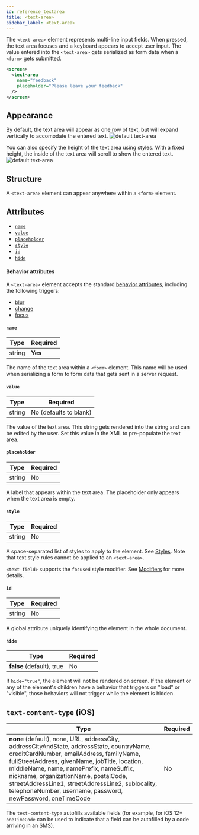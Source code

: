 ```yaml
---
id: reference_textarea
title: <text-area>
sidebar_label: <text-area>
---
```


The `<text-area>` element represents multi-line input fields. When pressed, the text area focuses and a keyboard appears to accept user input. The value entered into the `<text-area>` gets serialized as form data when a `<form>` gets submitted.

```xml
<screen>
  <text-area
    name="feedback"
    placeholder="Please leave your feedback"
  />
</screen>
```

## Appearance

By default, the text area will appear as one row of text, but will expand vertically to accomodate the entered text.
![default text-area](/img/reference_textarea1.png)

You can also specify the height of the text area using styles. With a fixed height, the inside of the text area will scroll to show the entered text.
![default text-area](/img/reference_textarea2.png)

## Structure

A `<text-area>` element can appear anywhere within a `<form>` element.

## Attributes

- [`name`](#name)
- [`value`](#value)
- [`placeholder`](#placeholder)
- [`style`](#style)
- [`id`](#id)
- [`hide`](#hide)

#### Behavior attributes

A `<text-area>` element accepts the standard [behavior attributes](/docs/reference_behavior_attributes), including the following triggers:

- [blur](/docs/reference_behavior_attributes#blur)
- [change](/docs/reference_behavior_attributes#change)
- [focus](/docs/reference_behavior_attributes#focus)

#### `name`

| Type   | Required |
| ------ | -------- |
| string | **Yes**  |

The name of the text area within a `<form>` element. This name will be used when serializing a form to form data that gets sent in a server request.

#### `value`

| Type   | Required               |
| ------ | ---------------------- |
| string | No (defaults to blank) |

The value of the text area. This string gets rendered into the string and can be edited by the user. Set this value in the XML to pre-populate the text area.

#### `placeholder`

| Type   | Required |
| ------ | -------- |
| string | No       |

A label that appears within the text area. The placeholder only appears when the text area is empty.

#### `style`

| Type   | Required |
| ------ | -------- |
| string | No       |

A space-separated list of styles to apply to the element. See [Styles](/docs/reference_style). Note that text style rules cannot be applied to an `<text-area>`.

`<text-field>` supports the `focused` style modifier. See [Modifiers](/docs/reference_modifier) for more details.

#### `id`

| Type   | Required |
| ------ | -------- |
| string | No       |

A global attribute uniquely identifying the element in the whole document.

#### `hide`

| Type                      | Required |
| ------------------------- | -------- |
| **false** (default), true | No       |

If `hide="true"`, the element will not be rendered on screen. If the element or any of the element's children have a behavior that triggers on "load" or "visible", those behaviors will not trigger while the element is hidden.

## `text-content-type` (iOS)

| Type                                                                                                                                                                                                                                                                                                                                                                                            | Required |
| ----------------------------------------------------------------------------------------------------------------------------------------------------------------------------------------------------------------------------------------------------------------------------------------------------------------------------------------------------------------------------------------------- | -------- |
| **none** (default), none, URL, addressCity, addressCityAndState, addressState, countryName, creditCardNumber, emailAddress, familyName, fullStreetAddress, givenName, jobTitle, location, middleName, name, namePrefix, nameSuffix, nickname, organizationName, postalCode, streetAddressLine1, streetAddressLine2, sublocality, telephoneNumber, username, password, newPassword, oneTimeCode  | No       |

The `text-content-type` autofills available fields (for example, for iOS 12+ `oneTimeCode` can be used to indicate that a field can be autofilled by a code arriving in an SMS).
